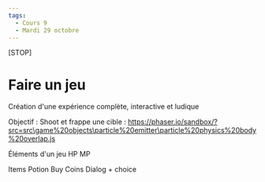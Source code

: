 ```yaml
---
tags:
  - Cours 9
  - Mardi 29 octobre
---
```


[STOP]

# Faire un jeu

Création d'une expérience complète, interactive et ludique

Objectif : Shoot et frappe une cible :
<https://phaser.io/sandbox/?src=src\game%20objects\particle%20emitter\particle%20physics%20body%20overlap.js>

Éléments d'un jeu
HP
MP

Items
Potion
Buy
Coins
Dialog + choice
